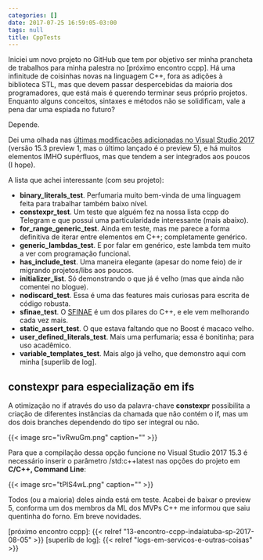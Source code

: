 ```yaml
---
categories: []
date: 2017-07-25 16:59:05-03:00
tags: null
title: CppTests
---
```


Iniciei um novo projeto no GitHub que tem por objetivo ser minha prancheta de trabalhos para minha palestra no [próximo encontro ccpp]. Há uma infinitude de coisinhas novas na linguagem C++, fora as adições à biblioteca STL, mas que devem passar despercebidas da maioria dos programadores, que está mais é querendo terminar seus próprio projetos. Enquanto alguns conceitos, sintaxes e métodos não se solidificam, vale a pena dar uma espiada no futuro?

Depende.

Dei uma olhada nas [últimas modificações adicionadas no Visual Studio 2017](https://blogs.msdn.microsoft.com/vcblog/2017/05/10/c17-features-in-vs-2017-3/) (versão 15.3 preview 1, mas o último lançado é o preview 5), e há muitos elementos IMHO supérfluos, mas que tendem a ser integrados aos poucos (I hope).

A lista que achei interessante (com seu projeto):

 - __binary_literals_test__. Perfumaria muito bem-vinda de uma linguagem feita para trabalhar também baixo nível.
 - __constexpr_test__. Um teste que alguém fez na nossa lista ccpp do Telegram e que possui uma particularidade interessante (mais abaixo).
 - __for_range_generic_test__. Ainda em teste, mas me parece a forma definitiva de iterar entre elementos em C++; completamente genérico.
 - __generic_lambdas_test__. E por falar em genérico, este lambda tem muito a ver com programação funcional.
 - __has_include_test__. Uma maneira elegante (apesar do nome feio) de ir migrando projetos/libs aos poucos.
 - __initializer_list__. Só demonstrando o que já é velho (mas que ainda não comentei no blogue).
 - __nodiscard_test__. Essa é uma das features mais curiosas para escrita de código robusta.
 - __sfinae_test__. O [SFINAE](https://en.wikipedia.org/wiki/Substitution_failure_is_not_an_error) é um dos pilares do C++, e ele vem melhorando cada vez mais.
 - __static_assert_test__. O que estava faltando que no Boost é macaco velho.
 - __user_defined_literals_test__. Mais uma perfumaria; essa é bonitinha; para uso acadêmico.
 - __variable_templates_test__. Mais algo já velho, que demonstro aqui com minha [superlib de log].

## constexpr para especialização em ifs

A otimização no if através do uso da palavra-chave __constexpr__ possibilita a criação de diferentes instâncias da chamada que não contém o if, mas um dos dois branches dependendo do tipo ser integral ou não.

{{< image src="ivRwuGm.png" caption="" >}}

Para que a compilação dessa opção funcione no Visual Studio 2017 15.3 é necessário inserir o parâmetro /std:c++latest nas opções do projeto em __C/C++, Command Line__:

{{< image src="tPIS4wL.png" caption="" >}}

Todos (ou a maioria) deles ainda está em teste. Acabei de baixar o preview 5, conforma um dos membros da ML dos MVPs C++ me informou que saiu quentinha do forno. Em breve novidades.

[próximo encontro ccpp]: {{< relref "13-encontro-ccpp-indaiatuba-sp-2017-08-05" >}}
[superlib de log]: {{< relref "logs-em-servicos-e-outras-coisas" >}}